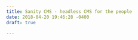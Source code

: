 ```yaml
---
title: Sanity CMS - headless CMS for the people
date: 2018-04-20 19:46:28 -0400
draft: true

---
```

